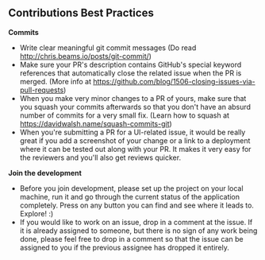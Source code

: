 ## Contributions Best Practices

**Commits**
* Write clear meaningful git commit messages (Do read http://chris.beams.io/posts/git-commit/)
* Make sure your PR's description contains GitHub's special keyword references that automatically close the related issue when the PR is merged. (More info at https://github.com/blog/1506-closing-issues-via-pull-requests)
* When you make very minor changes to a PR of yours, make sure that you squash your commits afterwards so that you don't have an absurd number of commits for a very small fix. (Learn how to squash at https://davidwalsh.name/squash-commits-git)
* When you're submitting a PR for a UI-related issue, it would be really great if you add a screenshot of your change or a link to a deployment where it can be tested out along with your PR. It makes it very easy for the reviewers and you'll also get reviews quicker.

**Join the development**
* Before you join development, please set up the project on your local machine, run it and go through the current status of the application completely. Press on any button you can find and see where it leads to. Explore! :)
* If you would like to work on an issue, drop in a comment at the issue. If it is already assigned to someone, but there is no sign of any work being done, please feel free to drop in a comment so that the issue can be assigned to you if the previous assignee has dropped it entirely.

